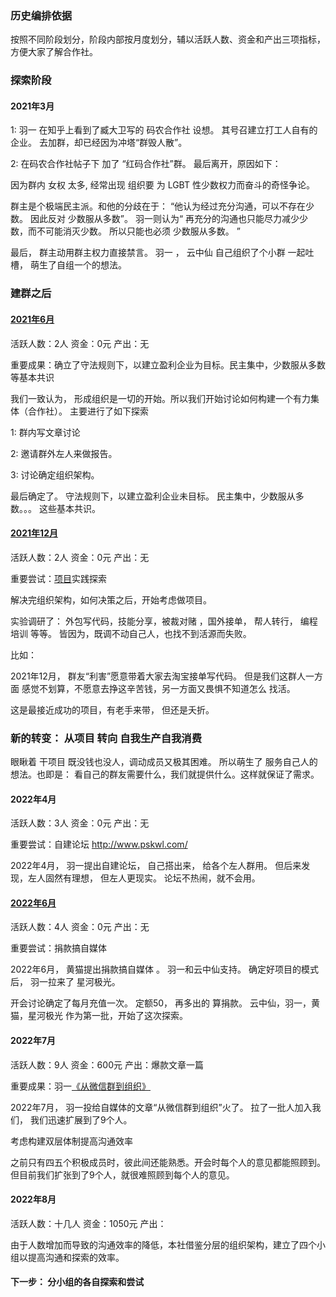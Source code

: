 ### 历史编排依据

按照不同阶段划分，阶段内部按月度划分，辅以活跃人数、资金和产出三项指标，方便大家了解合作社。


### 探索阶段   

#### 2021年3月

1:  羽一 在知乎上看到了臧大卫写的 码农合作社 设想。 其号召建立打工人自有的企业。 去加群，却已经因为冲塔“群毁人散”。

2:  在码农合作社帖子下 加了 “红码合作社”群。   最后离开，原因如下：

因为群内 女权 太多,   经常出现 组织要 为 LGBT 性少数权力而奋斗的奇怪争论。

群主是个极端民主派。和他的分歧在于： “他认为经过充分沟通，可以不存在少数。  因此反对 少数服从多数”。      羽一则认为“ 再充分的沟通也只能尽力减少少数，而不可能消灭少数。 所以只能也必须 少数服从多数。 ”

最后， 群主动用群主权力直接禁言。   羽一  ， 云中仙  自己组织了个小群 一起吐槽， 萌生了自组一个的想法。


### 建群之后

#### [2021年6月](1.建群尝试阶段\2021年6月\2021年6月.md)

活跃人数：2人 资金：0元 产出：无

重要成果：确立了守法规则下，以建立盈利企业为目标。民主集中，少数服从多数等基本共识

我们一致认为， 形成组织是一切的开始。所以我们开始讨论如何构建一个有力集体（合作社）。 主要进行了如下探索

1:  群内写文章讨论

2: 邀请群外左人来做报告。

3: 讨论确定组织架构。 

最后确定了。 守法规则下，以建立盈利企业未目标。 民主集中，少数服从多数。。。 这些基本共识。

#### [2021年12月](1.建群尝试阶段\2021年12月\2021年12月.md)

活跃人数：2人 资金：0元 产出：无

重要尝试：[项目](1.建群尝试阶段\项目\项目.md)实践探索

解决完组织架构，如何决策之后，开始考虑做项目。

实验调研了：  外包写代码，技能分享，被裁对赌 ，国外接单， 帮人转行， 编程培训 等等。   皆因为，既调不动自己人，也找不到活源而失败。

比如：

2021年12月，  群友“利害”愿意带着大家去淘宝接单写代码。   但是我们这群人一方面 感觉不划算，不愿意去挣这辛苦钱，另一方面又畏惧不知道怎么 找活。 

这是最接近成功的项目，有老手来带， 但还是夭折。


###  新的转变： 从项目 转向 自我生产自我消费

眼瞅着 干项目 既没钱也没人，调动成员又极其困难。 所以萌生了 服务自己人的想法。也即是： 看自己的群友需要什么，我们就提供什么。这样就保证了需求。

#### 2022年4月

活跃人数：3人 资金：0元 产出：无

重要尝试：自建论坛
http://www.pskwl.com/

2022年4月， 羽一提出自建论坛， 自己搭出来， 给各个左人群用。   但后来发现，左人固然有理想， 但左人更现实。 论坛不热闹，就不会用。

#### [2022年6月](2.自我闭环阶段\2022年6月\2022年6月.md)

活跃人数：4人 资金：0元 产出：无

重要尝试：捐款搞自媒体

2022年6月， 黄猫提出捐款搞自媒体 。  羽一和云中仙支持。     确定好项目的模式后，   羽一拉来了 星河极光。   

开会讨论确定了每月充值一次。 定额50， 再多出的 算捐款。  云中仙，羽一，黄猫，星河极光 作为第一批，开始了这次探索。

#### 2022年7月

活跃人数：9人 资金：600元 产出：爆款文章一篇

重要成果：羽一[《从微信群到组织》](2.自我闭环阶段\2022年7月\从微信群到组织.md)

2022年7月， 羽一投给自媒体的文章“从微信群到组织”火了。  拉了一批人加入我们，  我们迅速扩展到了9个人。

考虑构建双层体制提高沟通效率

之前只有四五个积极成员时，彼此间还能熟悉。开会时每个人的意见都能照顾到。但目前我们扩张到了9个人，就很难照顾到每个人的意见。

#### 2022年8月

活跃人数：十几人 资金：1050元 产出： 

由于人数增加而导致的沟通效率的降低，本社借鉴分层的组织架构，建立了四个小组以提高沟通和探索的效率。

####  下一步： 分小组的各自探索和尝试 


 







 

   









